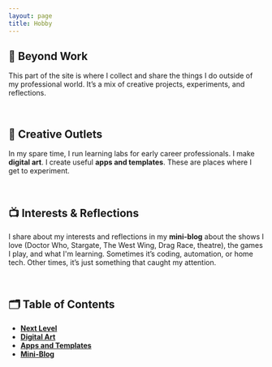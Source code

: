 ```yaml
---
layout: page
title: Hobby
---
```


## 🌱 Beyond Work

This part of the site is where I collect and share the things I do outside of my professional world. It’s a mix of creative projects, experiments, and reflections.  

<br />

## 🎨 Creative Outlets

In my spare time, I run learning labs for early career professionals. I make **digital art**. I create useful **apps and templates**. These are places where I get to experiment. 

<br />

## 📺 Interests & Reflections

I share about my interests and reflections in my **mini-blog** about the shows I love (Doctor Who, Stargate, The West Wing, Drag Race, theatre), the games I play, and what I'm learning. Sometimes it’s coding, automation, or home tech. Other times, it’s just something that caught my attention.  

<br />

## 🗂 Table of Contents

- [**Next Level**](next_level)  
- [**Digital Art**](digital_art)  
- [**Apps and Templates**](apps_and_templates)  
- [**Mini-Blog**](mini-blog)